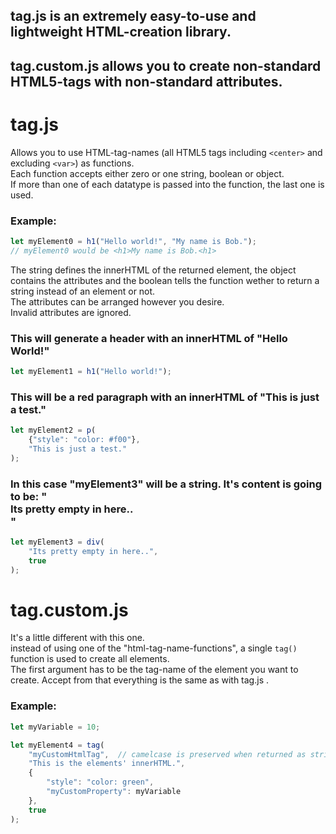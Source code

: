 ## tag.js is an extremely easy-to-use and lightweight HTML-creation library.
## tag.custom.js allows you to create non-standard HTML5-tags with non-standard attributes.

# tag.js
Allows you to use HTML-tag-names (all HTML5 tags including `<center>` and excluding `<var>`) as functions.<br />
Each function accepts either zero or one string, boolean or object.<br />
If more than one of each datatype is passed into the function, the last one is used.
### Example:
```js
let myElement0 = h1("Hello world!", "My name is Bob.");
// myElement0 would be <h1>My name is Bob.<h1>
```

The string defines the innerHTML of the returned element, the object contains the attributes and the boolean tells the function wether to return a string instead of an element or not.<br />
The attributes can be arranged however you desire.<br />
Invalid attributes are ignored.

### This will generate a header with an innerHTML of "Hello World!"
```js
let myElement1 = h1("Hello world!");
```

### This will be a red paragraph with an innerHTML of "This is just a test."
```js
let myElement2 = p(
    {"style": "color: #f00"},
    "This is just a test."
);
```

### In this case "myElement3" will be a string. It's content is going to be: "<div>Its pretty empty in here..</div>"
```js
let myElement3 = div(
    "Its pretty empty in here..",
    true
);
```

# tag.custom.js
It's a little different with this one.<br />
instead of using one of the "html-tag-name-functions", a single `tag()` function is used to create all elements.<br />
The first argument has to be the tag-name of the element you want to create. Accept from that everything is the same as with tag.js .

### Example:
```js
let myVariable = 10;

let myElement4 = tag(
    "myCustomHtmlTag",  // camelcase is preserved when returned as string.
    "This is the elements' innerHTML.",
    {
        "style": "color: green",
        "myCustomProperty": myVariable
    },
    true
);
```
